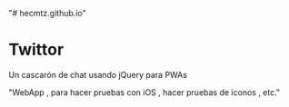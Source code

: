 "# hecmtz.github.io" 
# Twittor

Un cascarón de chat usando jQuery para PWAs

"WebApp , para hacer pruebas con iOS , hacer pruebas de iconos , etc."
